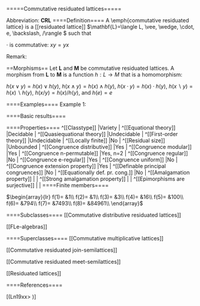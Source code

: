 =====Commutative residuated lattices=====

Abbreviation: **CRL**
====Definition====
A \emph{commutative residuated lattice} is a [[residuated lattice]] $\mathbf{L}=\langle L, \vee, \wedge, \cdot, e, \backslash, /\rangle $ such that


$\cdot$ is commutative:  $xy=yx$


Remark: 

==Morphisms==
Let $\mathbf{L}$ and $\mathbf{M}$ be commutative residuated lattices. A
morphism from $\mathbf{L}$ to $\mathbf{M}$ is a function $h:L\rightarrow M$
that is a homomorphism: 

$h(x\vee y)=h(x)\vee h(y)$, $h(x\wedge y)=h(x)\wedge h(y)$,
$h(x\cdot y)=h(x)\cdot h(y)$, $h(x\backslash y)=h(x)\backslash h(y)$, $h(x/y)=h(x)/h(y)$, and $h(e)=e$

====Examples====
Example 1: 

====Basic results====

====Properties====
^[[Classtype]]  |Variety |
^[[Equational theory]]  |Decidable |
^[[Quasiequational theory]]  |Undecidable |
^[[First-order theory]]  |Undecidable |
^[[Locally finite]]  |No |
^[[Residual size]]  |Unbounded |
^[[Congruence distributive]]  |Yes |
^[[Congruence modular]]  |Yes |
^[[Congruence n-permutable]]  |Yes, n=2 |
^[[Congruence regular]]  |No |
^[[Congruence e-regular]]  |Yes |
^[[Congruence uniform]]  |No |
^[[Congruence extension property]]  |Yes |
^[[Definable principal congruences]]  |No |
^[[Equationally def. pr. cong.]]  |No |
^[[Amalgamation property]]  | |
^[[Strong amalgamation property]]  | |
^[[Epimorphisms are surjective]]  | |
====Finite members====

$\begin{array}{lr}
f(1)= &1\\
f(2)= &1\\
f(3)= &3\\
f(4)= &16\\
f(5)= &100\\
f(6)= &794\\
f(7)= &7493\\
f(8)= &84961\\
\end{array}$

====Subclasses====
[[Commutative distributive residuated lattices]] 

[[FLe-algebras]] 

====Superclasses====
[[Commutative multiplicative lattices]] 

[[Commutative residuated join-semilattices]] 

[[Commutative residuated meet-semilattices]] 

[[Residuated lattices]] 


====References====

[(Ln19xx>
)]
